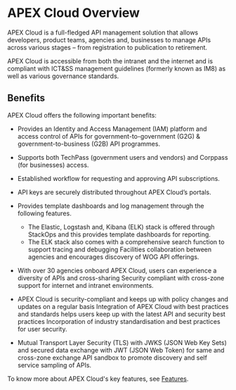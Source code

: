 # APEX Cloud Overview

APEX Cloud is a full-fledged API management solution that allows developers, product teams, agencies and, businesses to manage APIs across various stages – from registration to publication to retirement. 

APEX Cloud is accessible from both the intranet and the internet and is compliant with ICT&SS management guidelines (formerly known as IM8) as well as various governance standards. 

## Benefits

APEX Cloud offers the following important benefits:

- Provides an Identity and Access Management (IAM) platform and access control of APIs for government-to-government (G2G) & government-to-business (G2B) API programmes. 
- Supports both TechPass (government users and vendors) and Corppass (for businesses) access.
- Established workflow for requesting and approving API subscriptions.
- API keys are securely distributed throughout APEX Cloud’s portals.
- Provides template dashboards and log management through the following features.

    - The Elastic, Logstash and, Kibana (ELK) stack is offered through StackOps and this provides template dashboards for reporting.
    - The ELK stack also comes with a comprehensive search function to support tracing and debugging
Facilities collaboration between agencies and encourages discovery of WOG API offerings.

- With over 30 agencies onboard APEX Cloud, users can experience a diversity of APIs and cross-sharing
Security compliant with cross-zone support for internet and intranet environments.

- APEX Cloud is security-compliant and keeps up with policy changes and updates on a regular basis
Integration of APEX Cloud with best practices and standards helps users keep up with the latest API and security best practices
Incorporation of industry standardisation and best practices for user security.

- Mutual Transport Layer Security (TLS) with JWKS (JSON Web Key Sets) and secured data exchange with JWT (JSON Web Token) for same and cross-zone exchange
API sandbox to promote discovery and self service sampling of APIs.

To know more about APEX Cloud's key features, see [Features](https://docs.developer.tech.gov.sg/docs/apex-cloud-getting-started-guide/docs/features).